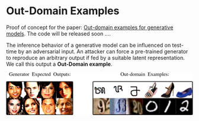 # Out-Domain Examples

Proof of concept for the paper: [Out-domain examples for generative models](https://arxiv.org/abs/1903.02926).
The code will be released soon ....

The inference behavior of a generative model can be influenced on test-time by an adversarial input.  An attacker can force a pre-trained generator to reproduce an arbitrary output if fed by a suitable latent representation. We call this output a **Out-Domain example**.



![](./imgs/header.png)

